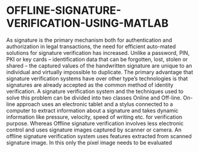 # OFFLINE-SIGNATURE-VERIFICATION-USING-MATLAB

As signature is the primary mechanism both for authentication and authorization in legal transactions, the
need for efficient auto-mated solutions for signature verification has increased.
Unlike a password, PIN, PKI or key cards – identification data that can be forgotten, lost, stolen or
shared – the captured values of the handwritten signature are unique to an individual and virtually impossible to
duplicate. The primary advantage that signature verification systems have over other type’s technologies
is that signatures are already accepted as the common method of identity verification. A signature verification
system and the techniques used to solve this problem can be divided into two classes Online and Off-line.
On-line approach uses an electronic tablet and a stylus connected to a computer to extract information about a 
signature and takes dynamic information like pressure, velocity, speed of writing etc. for verification purpose.
Whereas Offline signature verification involves less electronic control and uses signature images captured by
scanner or camera. An offline signature verification system uses features
extracted from scanned signature image. In this only the pixel image needs to be evaluated
